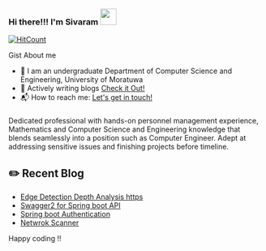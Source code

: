
### Hi there!!! I'm Sivaram  <img src="https://github.com/blackcater/blackcater/raw/master/images/Hi.gif" height="32" />

[![HitCount](http://hits.dwyl.com/rcvaram/rcvaram.svg)](http://hits.dwyl.com/rcvaram/rcvaram)

Gist About me

- 🎤 I am an undergraduate Department of Computer Science and Engineering, University of Moratuwa
- 💬 Actively writing blogs [Check it Out!](https://medium.com/@rcvaram)
- 📬 How to reach me: <a href="mailto:cvaram96@gmail.com">Let's get in touch!</a>


###
Dedicated professional with hands-on personnel management experience, Mathematics and Computer Science and Engineering knowledge that blends seamlessly into a position such as Computer Engineer. Adept at addressing sensitive issues and finishing
projects before timeline. 

## ✏️ Recent Blog

- <a href='https://codeburst.io/edge-detection-depth-analysis-669d5adcbae6' target='_blank'>Edge Detection Depth Analysis https</a> 
- <a href='https://medium.com/%E0%AE%A4%E0%AE%B4%E0%AE%B2%E0%AE%BF/documenting-spring-boot-api-using-swagger2-14926e8e20a4' target='_blank'> Swagger2 for Spring boot API</a>
- <a href='https://medium.com/%E0%AE%A4%E0%AE%B4%E0%AE%B2%E0%AE%BF/what-how-in-spring-boot-authentication-52ecd1514b2c' target='_blank'>Spring boot Authentication</a>
- <a href='https://medium.com/analytics-vidhya/creating-own-network-scanner-using-python-f11a50a5ff77' target='_blank'>Netwrok Scanner</a> 

Happy coding !!

